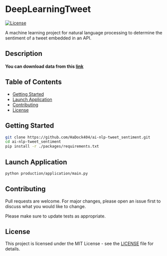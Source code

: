 # DeepLearningTweet

[![License](https://img.shields.io/badge/license-MIT-blue.svg)](LICENSE)  

A machine learning project for natural language processing to determine the sentiment of a tweet embedded in an API.  

## Description  

#### You can download data from this [link](https://s3-eu-west-1.amazonaws.com/static.oc-static.com/prod/courses/files/AI+Engineer/Project+7%C2%A0-+D%C3%A9tectez+les+Bad+Buzz+gr%C3%A2ce+au+Deep+Learning/sentiment140.zip)



## Table of Contents

- [Getting Started](#Getting-Started)
- [Launch Application](#Launch-Application)
- [Contributing](#Contributing)
- [License](#License)

## Getting Started

```bash
git clone https://github.com/HaDock404/ai-nlp-tweet_sentiment.git
cd ai-nlp-tweet_sentiment
pip install -r ./packages/requirements.txt
```

## Launch Application

```bash
python production/application/main.py
```

## Contributing

Pull requests are welcome. For major changes, please open an issue first
to discuss what you would like to change.

Please make sure to update tests as appropriate.

## License  

This project is licensed under the MIT License - see the [LICENSE](./LICENSE) file for details.